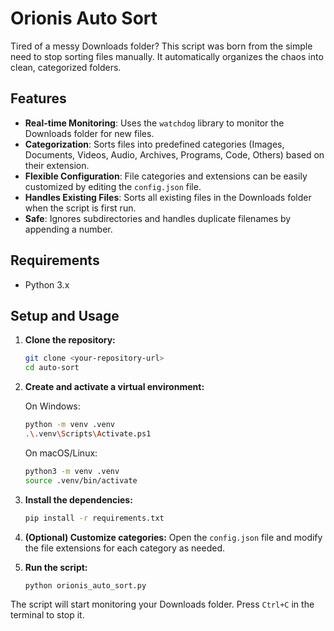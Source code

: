 # Orionis Auto Sort

Tired of a messy Downloads folder? This script was born from the simple need to stop sorting files manually. It automatically organizes the chaos into clean, categorized folders.

## Features

- **Real-time Monitoring**: Uses the `watchdog` library to monitor the Downloads folder for new files.
- **Categorization**: Sorts files into predefined categories (Images, Documents, Videos, Audio, Archives, Programs, Code, Others) based on their extension.
- **Flexible Configuration**: File categories and extensions can be easily customized by editing the `config.json` file.
- **Handles Existing Files**: Sorts all existing files in the Downloads folder when the script is first run.
- **Safe**: Ignores subdirectories and handles duplicate filenames by appending a number.

## Requirements

- Python 3.x

## Setup and Usage

1.  **Clone the repository:**
    ```bash
    git clone <your-repository-url>
    cd auto-sort
    ```

2.  **Create and activate a virtual environment:**
    
    On Windows:
    ```bash
    python -m venv .venv
    .\.venv\Scripts\Activate.ps1
    ```

    On macOS/Linux:
    ```bash
    python3 -m venv .venv
    source .venv/bin/activate
    ```

3.  **Install the dependencies:**
    ```bash
    pip install -r requirements.txt
    ```

4.  **(Optional) Customize categories:**
    Open the `config.json` file and modify the file extensions for each category as needed.

5.  **Run the script:**
    ```bash
    python orionis_auto_sort.py
    ```

The script will start monitoring your Downloads folder. Press `Ctrl+C` in the terminal to stop it.

